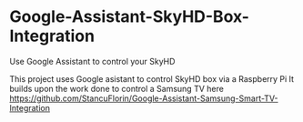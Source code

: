 # Google-Assistant-SkyHD-Box-Integration
Use Google Assistant to control your SkyHD 

This project uses Google asistant to control SkyHD box via a Raspberry Pi
It builds upon the work done to control a Samsung TV here https://github.com/StancuFlorin/Google-Assistant-Samsung-Smart-TV-Integration
